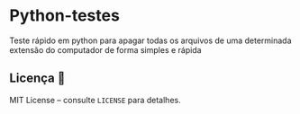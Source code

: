 # Python-testes 

Teste rápido em python para apagar todas os arquivos de uma determinada extensão do computador de forma simples e rápida

## Licença 📜
MIT License – consulte `LICENSE` para detalhes.

